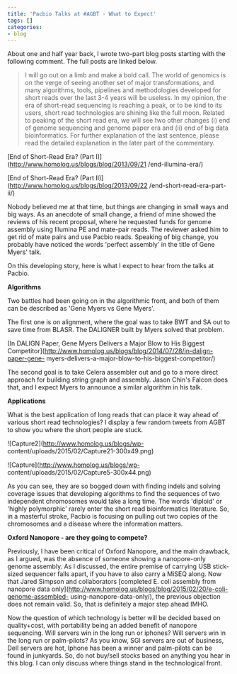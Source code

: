 ```yaml
---
title: 'Pacbio Talks at #AGBT - What to Expect'
tags: []
categories:
- blog
---
```

About one and half year back, I wrote two-part blog posts starting with the
following comment. The full posts are linked below.
<!--more-->

> I will go out on a limb and make a bold call. The world of genomics is on
the verge of seeing another set of major transformations, and many algorithms,
tools, pipelines and methodologies developed for short reads over the last 3-4
years will be useless. In my opinion, the era of short-read sequencing is
reaching a peak, or to be kind to its users, short read technologies are
shining like the full moon. Related to peaking of the short read era, we will
see two other changes (i) end of genome sequencing and genome paper era and
(ii) end of big data bioinformatics. For further explanation of the last
sentence, please read the detailed explanation in the later part of the
commentary.

[End of Short-Read Era? (Part I)](http://www.homolog.us/blogs/blog/2013/09/21
/end-illumina-era/)

[End of Short-Read Era? (Part II)](http://www.homolog.us/blogs/blog/2013/09/22
/end-short-read-era-part-ii/)

Nobody believed me at that time, but things are changing in small ways and big
ways. As an anecdote of small change, a friend of mine showed the reviews of
his recent proposal, where he requested funds for genome assembly using
Illumina PE and mate-pair reads. The reviewer asked him to get rid of mate
pairs and use Pacbio reads. Speaking of big change, you probably have noticed
the words 'perfect assembly' in the title of Gene Myers' talk.

On this developing story, here is what I expect to hear from the talks at
Pacbio.

**Algorithms**

Two battles had been going on in the algorithmic front, and both of them can
be described as 'Gene Myers vs Gene Myers'.

The first one is on alignment, where the goal was to take BWT and SA out to
save time from BLASR. The DALIGNER built by Myers solved that problem.

[In DALIGN Paper, Gene Myers Delivers a Major Blow to His Biggest
Competitor](http://www.homolog.us/blogs/blog/2014/07/28/in-dalign-paper-gene-
myers-delivers-a-major-blow-to-his-biggest-competitor/)

The second goal is to take Celera assembler out and go to a more direct
approach for building string graph and assembly. Jason Chin's Falcon does
that, and I expect Myers to announce a similar algorithm in his talk.

**Applications**

What is the best application of long reads that can place it way ahead of
various short read technologies? I display a few random tweets from AGBT to
show you where the short people are stuck.

![Capture2](http://www.homolog.us/blogs/wp-
content/uploads/2015/02/Capture21-300x49.png)

![Capture](http://www.homolog.us/blogs/wp-
content/uploads/2015/02/Capture5-300x44.png)

As you can see, they are so bogged down with finding indels and solving
coverage issues that developing algorithms to find the sequences of two
independent chromosomes would take a long time. The words 'diploid' or 'highly
polymorphic' rarely enter the short read bioinformatics literature. So, in a
masterful stroke, Pacbio is focusing on pulling out two copies of the
chromosomes and a disease where the information matters.

**Oxford Nanopore - are they going to compete?**

Previously, I have been critical of Oxford Nanopore, and the main drawback, as
I argued, was the absence of someone showing a nanopore-only genome assembly.
As I discussed, the entire premise of carrying USB stick-sized sequencer falls
apart, if you have to also carry a MiSEQ along. Now that Jared Simpson and
collaborators [completed E. coli assembly from nanopore data
only](http://www.homolog.us/blogs/blog/2015/02/20/e-coli-genome-assembled-
using-nanopore-data-only/), the previous objection does not remain valid. So,
that is definitely a major step ahead IMHO.

Now the question of which technology is better will be decided based on
quality+cost, with portability being an added benefit of nanopore sequencing.
Will servers win in the long run or iphones? Will servers win in the long run
or palm-pilots? As you know, SGI servers are out of business, Dell servers are
hot, Iphone has been a winner and palm-pilots can be found in junkyards. So,
do not buy/sell stocks based on anything you hear in this blog. I can only
discuss where things stand in the technological front.

